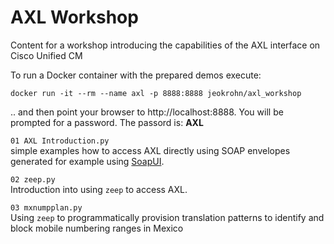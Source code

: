# AXL Workshop

Content for a workshop introducing the capabilities of the AXL interface on Cisco Unified CM

To run a Docker container with the prepared demos execute:

`docker run -it --rm --name axl -p 8888:8888 jeokrohn/axl_workshop` 

.. and then point your browser to http://localhost:8888. You will be prompted for a password. The passord is: **AXL**

`01 AXL Introduction.py`\
simple examples how to access AXL directly using SOAP envelopes generated for example using [SoapUI](https://www.soapui.org/downloads/soapui.html).

`02 zeep.py`\
Introduction into using `zeep` to access AXL.

`03 mxnumpplan.py`\
Using `zeep` to programmatically provision translation patterns to identify and block mobile numbering ranges in Mexico